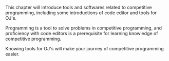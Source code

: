 This chapter will introduce tools and softwares related to competitive programming, including some introductions of code editor and tools for OJ's.

Programming is a tool to solve problems in competitive programming, and proficiency with code editors is a prerequisite for learning knowledge of competitive programming.

Knowing tools for OJ's will make your journey of competitive programming easier.